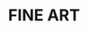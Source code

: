 ---
layout: gallery
title: FINE ART
gallery:

- src: 1.jpg
  title: An old city
  width: 60
  height: 60
  media: Oil on canvas
  year: 2014

- src: IMG_4968.jpg
  title: In the mountans
  width: 60
  height: 70
  media: Oil on canvas
  year: 2014

- src: IMG_4976.jpg
  title: Diptych 1
  width: 80
  height: 50
  media: Oil on canvas
  year: 2014

- src: IMG_4981.jpg
  title: Self portrait
  width: 80
  height: 70
  media: Oil on canvas
  year: 2014

 
---